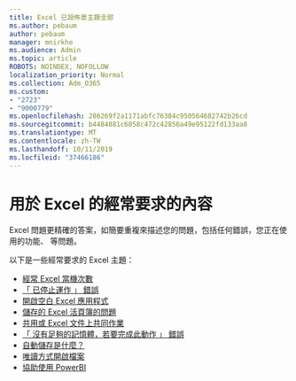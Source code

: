 ```yaml
---
title: Excel 已設佈景主題全部
ms.author: pebaum
author: pebaum
manager: mnirkhe
ms.audience: Admin
ms.topic: article
ROBOTS: NOINDEX, NOFOLLOW
localization_priority: Normal
ms.collection: Adm_O365
ms.custom:
- "2723"
- "9000779"
ms.openlocfilehash: 286269f2a1171abfc76384c950564682742b26cd
ms.sourcegitcommit: b4484881c6058c472c42856a49e95122fd133aa8
ms.translationtype: MT
ms.contentlocale: zh-TW
ms.lasthandoff: 10/11/2019
ms.locfileid: "37466186"
---
```

# <a name="commonly-requested-content-for-excel"></a>用於 Excel 的經常要求的內容

Excel 問題更精確的答案，如簡要重複來描述您的問題，包括任何錯誤，您正在使用的功能、 等問題。 

以下是一些經常要求的 Excel 主題：

- [經常 Excel 當機次數](https://support.office.com/article/Excel-not-responding-hangs-freezes-or-stops-working-37E7D3C9-9E84-40BF-A805-4CA6853A1FF4)
- [「 已停止運作 」 錯誤](https://support.office.com/client/52bd7985-4e99-4a35-84c8-2d9b8301a2fa)
- [開啟空白 Excel 應用程式](https://docs.microsoft.com/office/troubleshoot/excel/excel-opens-blank)
- [儲存的 Excel 活頁簿的問題](https://docs.microsoft.com/office/troubleshoot/excel/issue-when-save-excel-workbooks)
- [共用或 Excel 文件上共同作業](https://support.office.com/article/7152aa8b-b791-414c-a3bb-3024e46fb104)
- [「 沒有足夠的記憶體，若要完成此動作 」 錯誤](https://docs.microsoft.com/office/troubleshoot/excel/available-resources-errors)
- [自動儲存是什麼？](https://support.office.com/article/6d6bd723-ebfd-4e40-b5f6-ae6e8088f7a5)
- [唯讀方式開啟檔案](https://support.office.com/article/why-did-my-file-open-read-only-3ab4b792-da50-4b38-8628-14c64e1f1d15)
- [協助使用 PowerBI](https://powerbi.microsoft.com/en-us/support/)